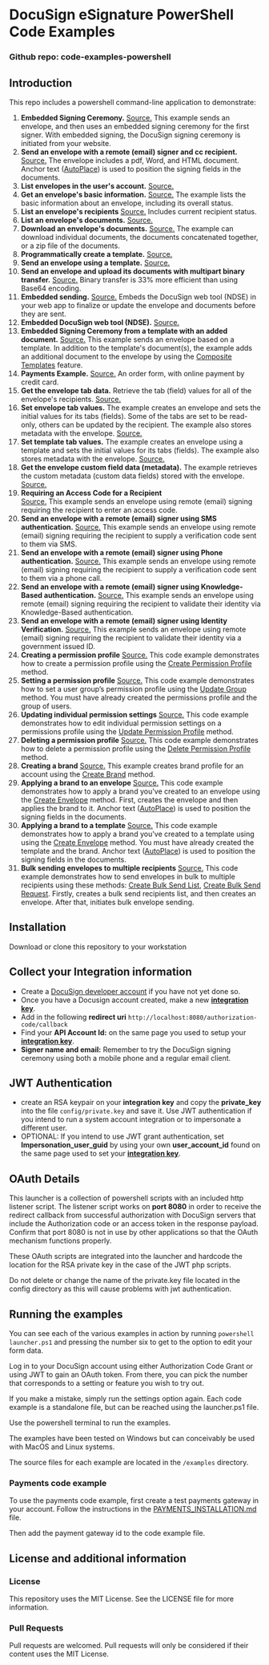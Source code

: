 # DocuSign eSignature PowerShell Code Examples

### Github repo: code-examples-powershell
## Introduction
This repo includes a powershell command-line application to demonstrate:

1. **Embedded Signing Ceremony.**
   [Source.](./eg001EmbeddedSigning.ps1)
   This example sends an envelope, and then uses an embedded signing ceremony for the first signer.
   With embedded signing, the DocuSign signing ceremony is initiated from your website.
1. **Send an envelope with a remote (email) signer and cc recipient.**
   [Source.](./examples/eg002SigningViaEmail.ps1)
   The envelope includes a pdf, Word, and HTML document.
   Anchor text ([AutoPlace](https://support.docusign.com/en/guides/AutoPlace-New-DocuSign-Experience)) is used to position the signing fields in the documents.
1. **List envelopes in the user's account.**
   [Source.](./examples/eg003ListEnvelopes.ps1)
1. **Get an envelope's basic information.**
   [Source.](./examples/eg004EnvelopeInfo.ps1)
   The example lists the basic information about an envelope, including its overall status.
1. **List an envelope's recipients** 
   [Source.](./examples/eg005EnvelopeRecipients.ps1)
   Includes current recipient status.
1. **List an envelope's documents.**
   [Source.](./examples/eg006EnvelopeDocs.ps1)
1. **Download an envelope's documents.** 
   [Source.](./examples/eg007EnvelopeGetDoc.ps1)
   The example can download individual
   documents, the documents concatenated together, or a zip file of the documents.
1. **Programmatically create a template.**
   [Source.](./examples/eg008CreateTemplate.ps1)
1. **Send an envelope using a template.**
   [Source.](./examples/eg009UseTemplate.ps1)
1. **Send an envelope and upload its documents with multipart binary transfer.**
   [Source.](./examples/eg010SendBinaryDocs.ps1)
   Binary transfer is 33% more efficient than using Base64 encoding.
1. **Embedded sending.**
   [Source.](./examples/eg011EmbeddedSending.ps1)
   Embeds the DocuSign web tool (NDSE) in your web app to finalize or update 
   the envelope and documents before they are sent.
1. **Embedded DocuSign web tool (NDSE).**
   [Source.](./examples/eg012EmbeddedConsole.ps1)
1. **Embedded Signing Ceremony from a template with an added document.**
   [Source.](./examples/eg013AddDocToTemplate.ps1)
   This example sends an envelope based on a template.
   In addition to the template's document(s), the example adds an
   additional document to the envelope by using the
   [Composite Templates](https://developers.docusign.com/esign-rest-api/guides/features/templates#composite-templates)
   feature.
1. **Payments Example.**
   [Source.](./examples/eg014CollectPayment.ps1)
   An order form, with online payment by credit card.
1. **Get the envelope tab data.**
   Retrieve the tab (field) values for all of the envelope's recipients.
   [Source.](./examples/eg015EnvelopeTabData.ps1)
1. **Set envelope tab values.**
   The example creates an envelope and sets the initial values for its tabs (fields). Some of the tabs
   are set to be read-only, others can be updated by the recipient. The example also stores
   metadata with the envelope.
   [Source.](./examples/eg016SetTabValues.ps1)
1. **Set template tab values.**
   The example creates an envelope using a template and sets the initial values for its tabs (fields).
   The example also stores metadata with the envelope.
   [Source.](./examples/eg017SetTemplateTabValues.ps1)
1. **Get the envelope custom field data (metadata).**
   The example retrieves the custom metadata (custom data fields) stored with the envelope.
   [Source.](./examples/eg018EnvelopeCustomFieldData.ps1)
1. **Requiring an Access Code for a Recipient**   
   [Source.](./examples/eg019SigningViaEmailWithAccessCode.ps1)
   This example sends an envelope using remote (email) signing requiring the recipient to enter an access code.
1. **Send an envelope with a remote (email) signer using SMS authentication.**
   [Source.](./examples/eg020SigningViaEmailWithSmsAuthentication.ps1)
   This example sends an envelope using remote (email) signing requiring the recipient to supply a verification code sent to them via SMS.
1. **Send an envelope with a remote (email) signer using Phone authentication.**
   [Source.](./examples/eg021SigningViaEmailWithPhoneAuthentication.ps1)
   This example sends an envelope using remote (email) signing requiring the recipient to supply a verification code sent to them via a phone call.
1. **Send an envelope with a remote (email) signer using Knowledge-Based authentication.**
   [Source.](./examples/eg022SigningViaEmailWithKnoweldgeBasedAuthentication.ps1)
   This example sends an envelope using remote (email) signing requiring the recipient to validate their identity via Knowledge-Based authentication.
1. **Send an envelope with a remote (email) signer using Identity Verification.**
   [Source.](./examples/eg023SigningViaEmailWithIDVAuthentication.ps1)
   This example sends an envelope using remote (email) signing requiring the recipient to validate their identity via a government issued ID.
1. **Creating a permission profile**
   [Source.](./examples/eg024CreatingPermissionProfiles.ps1)
   This code example demonstrates how to create a permission profile using the [Create Permission Profile](https://developers.docusign.com/esign-rest-api/reference/Accounts/AccountPermissionProfiles/create) method.
1. **Setting a permission profile**
   [Source.](./examples/eg025SettingPermissionProfiles.ps1)
   This code example demonstrates how to set a user group’s permission profile using the [Update Group](https://developers.docusign.com/esign-rest-api/reference/UserGroups/Groups/update) method. 
   You must have already created the permissions profile and the group of users.
1. **Updating individual permission settings**
   [Source.](./examples/eg026UpdatingIndividualPermission.ps1)
   This code example demonstrates how to edit individual permission settings on a permissions profile using the [Update Permission Profile](https://developers.docusign.com/esign-rest-api/reference/Accounts/AccountPermissionProfiles/update) method.
1. **Deleting a permission profile**
   [Source.](./examples/eg027DeletingPermissions.ps1)
   This code example demonstrates how to delete a permission profile using the [Delete Permission Profile](https://developers.docusign.com/esign-rest-api/reference/Accounts/AccountPermissionProfiles/create) method.
1. **Creating a brand**
   [Source.](./examples/eg028CreatingABrand.ps1)
   This example creates brand profile for an account using the [Create Brand](https://developers.docusign.com/esign-rest-api/reference/Accounts/AccountBrands/create) method.
1. **Applying a brand to an envelope**
   [Source.](./examples/eg029ApplyingBrandEnvelope.ps1)
   This code example demonstrates how to apply a brand you've created to an envelope using the [Create Envelope](https://developers.docusign.com/esign-rest-api/reference/Envelopes/Envelopes/create) method. 
   First, creates the envelope and then applies the brand to it.
   Anchor text ([AutoPlace](https://support.docusign.com/en/guides/AutoPlace-New-DocuSign-Experience)) is used to position the signing fields in the documents.
1. **Applying a brand to a template**
   [Source.](./examples/eg030ApplyingBrandTemplate.ps1)
   This code example demonstrates how to apply a brand you've created to a template using using the [Create Envelope](https://developers.docusign.com/esign-rest-api/reference/Envelopes/Envelopes/create) method. 
   You must have already created the template and the brand.
   Anchor text ([AutoPlace](https://support.docusign.com/en/guides/AutoPlace-New-DocuSign-Experience)) is used to position the signing fields in the documents.
1. **Bulk sending envelopes to multiple recipients**
   [Source.](./examples/eg031BulkSending.ps1)
   This code example demonstrates how to send envelopes in bulk to multiple recipients using these methods:
   [Create Bulk Send List](https://developers.docusign.com/esign-rest-api/reference/BulkEnvelopes/BulkSend/createBulkSendList), 
   [Create Bulk Send Request](https://developers.docusign.com/esign-rest-api/reference/BulkEnvelopes/BulkSend/createBulkSendRequest).
   Firstly, creates a bulk send recipients list, and then creates an envelope. 
   After that, initiates bulk envelope sending.

## Installation

Download or clone this repository to your workstation

## Collect your Integration information

* Create a [DocuSign developer account](https://account-d.docusign.com/#/username) if you have not yet done so.
* Once you have a Docusign account created, make a new [**integration key**](https://admindemo.docusign.com/api-integrator-key). 
* Add in the following **redirect uri** `http://localhost:8080/authorization-code/callback`
* Find your **API Account Id:** on the same page you used to setup your [**integration key**](https://admindemo.docusign.com/api-integrator-key). 
 * **Signer name and email:** Remember to try the DocuSign signing ceremony using both a mobile phone and a regular
   email client.



## JWT Authentication

* create an RSA keypair on your **integration key** and copy the **private_key** into the file `config/private.key` and save it. Use JWT authentication if you intend to run a system account integration or to impersonate a different user.
* OPTIONAL: If you intend to use JWT grant authentication, set **Impersonation_user_guid** by using your own **user_account_id** found on the same page used to set your [**integration key**](https://admindemo.docusign.com/api-integrator-key). 


## OAuth Details

This launcher is a collection of powershell scripts with an included http listener script.  The listener script works on **port 8080** in order to receive the redirect callback from successful authorization with DocuSign servers that include the Authorization code or an access token in the response payload. Confirm that port 8080 is not in use by other applications so that the OAuth mechanism functions properly.  

These OAuth scripts are integrated into the launcher and hardcode the location for the RSA private key in the case of the JWT php scripts.  

Do not delete or change the name of the private.key file located in the config directory as this will cause problems with jwt authentication. 

## Running the examples
You can see each of the various examples in action by running `powershell launcher.ps1` and pressing the number six to get to the option to edit your form data. 

Log in to your DocuSign account using either Authorization Code Grant or using JWT to gain an OAuth token. From there, you can pick the number that corresponds to a setting or feature you wish to try out. 

If you make a mistake, simply run the settings option again. Each code example is a standalone file, but can be reached using the launcher.ps1 file.

Use the powershell terminal to run the examples. 

The examples have been tested on Windows but can conceivably be used with MacOS and Linux systems.

The source files for each example are located in the `/examples` directory.


### Payments code example
To use the payments code example, first create a test payments gateway in your account.
Follow the instructions in the
[PAYMENTS_INSTALLATION.md](https://github.com/docusign/code-examples-powershell/blob/master/PAYMENTS_INSTALLATION.md)
file.

Then add the payment gateway id to the code example file.



## License and additional information

### License
This repository uses the MIT License. See the LICENSE file for more information.

### Pull Requests
Pull requests are welcomed. Pull requests will only be considered if their content
uses the MIT License.

